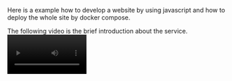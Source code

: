 Here is a example how to develop a website by using javascript and how to deploy the whole site by docker compose. 

The following video is the brief introduction about the service.
<video src='./introduction/introduction.mp4' width=180/>
